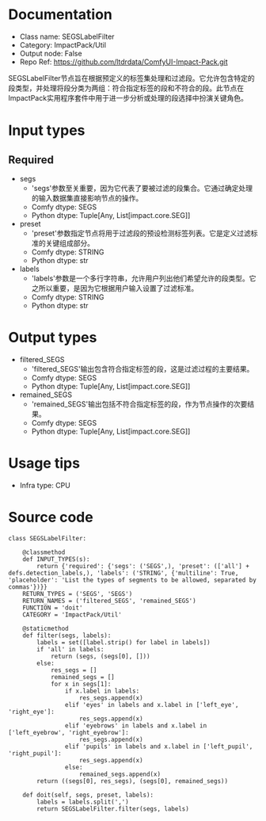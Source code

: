 # Documentation
- Class name: SEGSLabelFilter
- Category: ImpactPack/Util
- Output node: False
- Repo Ref: https://github.com/ltdrdata/ComfyUI-Impact-Pack.git

SEGSLabelFilter节点旨在根据预定义的标签集处理和过滤段。它允许包含特定的段类型，并处理将段分类为两组：符合指定标签的段和不符合的段。此节点在ImpactPack实用程序套件中用于进一步分析或处理的段选择中扮演关键角色。

# Input types
## Required
- segs
    - 'segs'参数至关重要，因为它代表了要被过滤的段集合。它通过确定处理的输入数据集直接影响节点的操作。
    - Comfy dtype: SEGS
    - Python dtype: Tuple[Any, List[impact.core.SEG]]
- preset
    - 'preset'参数指定节点将用于过滤段的预设检测标签列表。它是定义过滤标准的关键组成部分。
    - Comfy dtype: STRING
    - Python dtype: str
- labels
    - 'labels'参数是一个多行字符串，允许用户列出他们希望允许的段类型。它之所以重要，是因为它根据用户输入设置了过滤标准。
    - Comfy dtype: STRING
    - Python dtype: str

# Output types
- filtered_SEGS
    - 'filtered_SEGS'输出包含符合指定标签的段，这是过滤过程的主要结果。
    - Comfy dtype: SEGS
    - Python dtype: Tuple[Any, List[impact.core.SEG]]
- remained_SEGS
    - 'remained_SEGS'输出包括不符合指定标签的段，作为节点操作的次要结果。
    - Comfy dtype: SEGS
    - Python dtype: Tuple[Any, List[impact.core.SEG]]

# Usage tips
- Infra type: CPU

# Source code
```
class SEGSLabelFilter:

    @classmethod
    def INPUT_TYPES(s):
        return {'required': {'segs': ('SEGS',), 'preset': (['all'] + defs.detection_labels,), 'labels': ('STRING', {'multiline': True, 'placeholder': 'List the types of segments to be allowed, separated by commas'})}}
    RETURN_TYPES = ('SEGS', 'SEGS')
    RETURN_NAMES = ('filtered_SEGS', 'remained_SEGS')
    FUNCTION = 'doit'
    CATEGORY = 'ImpactPack/Util'

    @staticmethod
    def filter(segs, labels):
        labels = set([label.strip() for label in labels])
        if 'all' in labels:
            return (segs, (segs[0], []))
        else:
            res_segs = []
            remained_segs = []
            for x in segs[1]:
                if x.label in labels:
                    res_segs.append(x)
                elif 'eyes' in labels and x.label in ['left_eye', 'right_eye']:
                    res_segs.append(x)
                elif 'eyebrows' in labels and x.label in ['left_eyebrow', 'right_eyebrow']:
                    res_segs.append(x)
                elif 'pupils' in labels and x.label in ['left_pupil', 'right_pupil']:
                    res_segs.append(x)
                else:
                    remained_segs.append(x)
        return ((segs[0], res_segs), (segs[0], remained_segs))

    def doit(self, segs, preset, labels):
        labels = labels.split(',')
        return SEGSLabelFilter.filter(segs, labels)
```